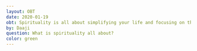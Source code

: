 ```yaml
---
layout: OBT
date: 2020-01-19
obt: Spirituality is all about simplifying your life and focusing on the essentials.
by: Daaji
question: What is spirituality all about?
color: green
---
```

